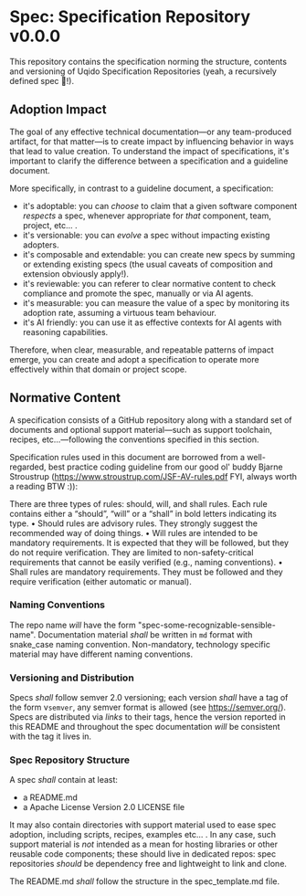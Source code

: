 # Spec: Specification Repository v0.0.0

This repository contains the specification norming the structure, contents and versioning of Uqido Specification Repositories (yeah, a recursively defined spec 🙂!).

## Adoption Impact

The goal of any effective technical documentation—or any team-produced artifact, for that matter—is to create impact by influencing behavior in ways that lead to value creation.
To understand the impact of specifications, it's important to clarify the difference between a specification and a guideline document.

More specifically, in contrast to a guideline document, a specification:
- it's adoptable: you can *choose* to claim that a given software component *respects* a spec, whenever appropriate for *that* component, team, project, etc... .
- it's versionable: you can *evolve* a spec without impacting existing adopters.
- it's composable and extendable: you can create new specs by summing or extending existing specs (the usual caveats of composition and extension obviously apply!).
- it's reviewable: you can referer to clear normative content to check compliance and promote the spec, manually or via AI agents.
- it's measurable: you can measure the value of a spec by monitoring its adoption rate, assuming a virtuous team behaviour.
- it's AI friendly: you can use it as effective contexts for AI agents with reasoning capabilities.

Therefore, when clear, measurable, and repeatable patterns of impact emerge, you can create and adopt a specification to operate more effectively 
within that domain or project scope.

## Normative Content

A specification consists of a GitHub repository along with a standard set of documents and optional support material—such as support toolchain, 
recipes, etc...—following the conventions specified in this section.

Specification rules used in this document are borrowed from a well-regarded, best practice coding guideline from our good ol' buddy Bjarne Stroustrup
(https://www.stroustrup.com/JSF-AV-rules.pdf FYI, always worth a reading BTW :)):

There are three types of rules: should, will, and shall rules. Each rule contains either a “should”, “will” or a “shall” in bold letters indicating its type.
• Should rules are advisory rules. They strongly suggest the recommended way of doing things.
• Will rules are intended to be mandatory requirements. It is expected that they will be followed, but they do not require verification. They are limited to
non-safety-critical requirements that cannot be easily verified (e.g., naming conventions).
• Shall rules are mandatory requirements. They must be followed and they require verification (either automatic or manual).

### Naming Conventions

The repo name *will* have the form "spec-some-recognizable-sensible-name".
Documentation material *shall* be written in `md` format with snake_case naming convention.
Non-mandatory, technology specific material may have different naming conventions.

### Versioning and Distribution

Specs *shall* follow semver 2.0 versioning; each version *shall* have a tag of the form v`semver`, any semver format is allowed (see https://semver.org/).
Specs are distributed via *links* to their tags, hence the version reported in this README and throughout the spec documentation *will* be consistent with the tag it lives in.

### Spec Repository Structure

A spec *shall* contain at least:
- a README.md
- a Apache License Version 2.0 LICENSE file

It may also contain directories with support material used to ease spec adoption, including scripts, recipes, examples etc... .
In any case, such support material is *not* intended as a mean for hosting libraries or other reusable code components; these
should live in dedicated repos: spec repositories *should* be dependency free and lightweight to link and clone.

The README.md *shall* follow the structure in the spec_template.md file.
